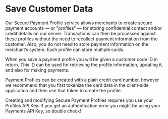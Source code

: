 # Save Customer Data

Our Secure Payment Profile service allows merchants to create secure payment accounts — or "profiles" — for storing confidential contact and/or credit details on our server. Transactions can then be processed against these profiles without the need to recollect payment information from the customer. Also, you do not need to store payment information on the merchant’s system. Each profile can store multiple cards.

When you save a payment profile you will be given a customer code ID in return. This ID can be used for retrieving the profile information, updating it, and also for making payments.

Payment Profiles can be created with a plain credit card number, however we recommend that you first tokenize the card data in the client-side application and then use that token to create the profile.

Creating and modifying Secure Payment Profiles requires you use your Profiles API Key. If you get an authentication error you might be using your Payments API Key, so double check!

